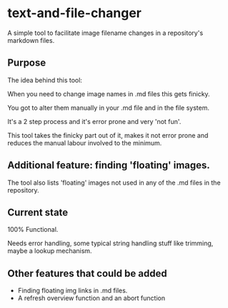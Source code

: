 # text-and-file-changer
A simple tool to facilitate image filename changes in a repository's markdown files.
## Purpose
The idea behind this tool: 

When you need to change image names in .md files this gets finicky. 

You got to alter them manually in your .md file and in the file system. 

It's a 2 step process and it's error prone and very 'not fun'.

This tool takes the finicky part out of it, makes it not error prone and reduces the manual labour involved to the minimum.

## Additional feature: finding 'floating' images.
The tool also lists 'floating' images not used in any of the .md files in the repository.

## Current state
100% Functional.

Needs error handling, some typical string handling stuff like trimming, maybe a lookup mechanism.


## Other features that could be added
- Finding floating img links in .md files.
- A refresh overview function and an abort function
